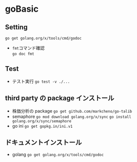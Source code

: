 # goBasic

## Setting

`go get golang.org/x/tools/cmd/godoc`

- `fmt`コマンド確認  
  `go doc fmt`

## Test

- テスト実行
  `go test -v ./...`

## third party の package インストール

- 株価分析の package
  `go get github.com/markcheno/go-talib`
- semaphore
  `go mod download golang.org/x/sync`
  `go install golang.org/x/sync/semaphore`
- go ini
  `go get gopkg.in/ini.v1`

## ドキュメントインストール

- golang
  `go get golang.org/x/tools/cmd/godoc`
